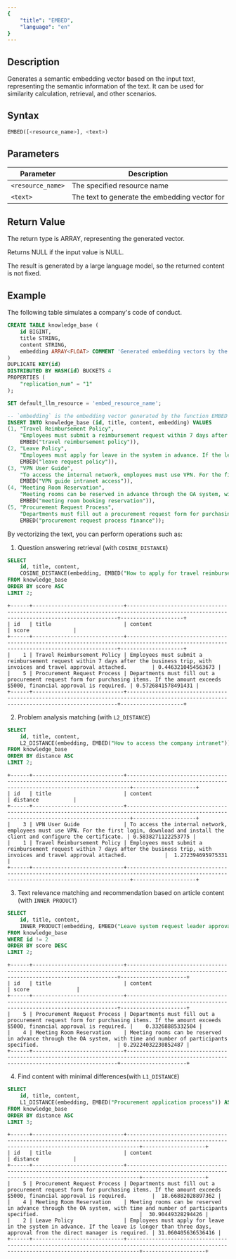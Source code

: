 ```yaml
---
{
    "title": "EMBED",
    "language": "en"
}
---
```


<!-- 
Licensed to the Apache Software Foundation (ASF) under one
or more contributor license agreements.  See the NOTICE file
distributed with this work for additional information
regarding copyright ownership.  The ASF licenses this file
to you under the Apache License, Version 2.0 (the
"License"); you may not use this file except in compliance
with the License.  You may obtain a copy of the License at

  http://www.apache.org/licenses/LICENSE-2.0

Unless required by applicable law or agreed to in writing,
software distributed under the License is distributed on an
"AS IS" BASIS, WITHOUT WARRANTIES OR CONDITIONS OF ANY
KIND, either express or implied.  See the License for the
specific language governing permissions and limitations
under the License.
-->

## Description

Generates a semantic embedding vector based on the input text, representing the semantic information of the text. It can be used for similarity calculation, retrieval, and other scenarios.

## Syntax

```sql
EMBED([<resource_name>], <text>)
```

## Parameters

| Parameter         | Description                |
| ----------------- | ------------------------- |
| `<resource_name>` | The specified resource name|
| `<text>`          | The text to generate the embedding vector for |

## Return Value

The return type is ARRAY<FLOAT>, representing the generated vector.

Returns NULL if the input value is NULL.

The result is generated by a large language model, so the returned content is not fixed.

## Example

The following table simulates a company's code of conduct.

```sql
CREATE TABLE knowledge_base (
    id BIGINT,
    title STRING,
    content STRING,
    embedding ARRAY<FLOAT> COMMENT 'Generated embedding vectors by the EMBED function'
)
DUPLICATE KEY(id)
DISTRIBUTED BY HASH(id) BUCKETS 4
PROPERTIES (
    "replication_num" = "1"
);

SET default_llm_resource = 'embed_resource_name';

-- `embedding` is the embedding vector generated by the function EMBED according to the corresponding tag of the content.
INSERT INTO knowledge_base (id, title, content, embedding) VALUES
(1, "Travel Reimbursement Policy",
    "Employees must submit a reimbursement request within 7 days after the business trip, with invoices and travel approval attached.",
    EMBED("travel reimbursement policy")),
(2, "Leave Policy",
    "Employees must apply for leave in the system in advance. If the leave is longer than three days, approval from the direct manager is required.",
    EMBED("leave request policy")),
(3, "VPN User Guide",
    "To access the internal network, employees must use VPN. For the first login, download and install the client and configure the certificate.",
    EMBED("VPN guide intranet access")),
(4, "Meeting Room Reservation",
    "Meeting rooms can be reserved in advance through the OA system, with time and number of participants specified.",
    EMBED("meeting room booking reservation")),
(5, "Procurement Request Process",
    "Departments must fill out a procurement request form for purchasing items. If the amount exceeds $5000, financial approval is required.",
    EMBED("procurement request process finance"));
```

By vectorizing the text, you can perform operations such as:

1. Question answering retrieval (with `COSINE_DISTANCE`)
```sql
SELECT 
    id, title, content,
    COSINE_DISTANCE(embedding, EMBED("How to apply for travel reimbursement?")) AS score
FROM knowledge_base
ORDER BY score ASC
LIMIT 2;
```

```text
+------+-----------------------------+-----------------------------------------------------------------------------------------------------------------------------------------+--------------------+
| id   | title                       | content                                                                                                                                 | score              |
+------+-----------------------------+-----------------------------------------------------------------------------------------------------------------------------------------+--------------------+
|    1 | Travel Reimbursement Policy | Employees must submit a reimbursement request within 7 days after the business trip, with invoices and travel approval attached.        | 0.4463210454563673 |
|    5 | Procurement Request Process | Departments must fill out a procurement request form for purchasing items. If the amount exceeds $5000, financial approval is required. | 0.5726841578491431 |
+------+-----------------------------+-----------------------------------------------------------------------------------------------------------------------------------------+--------------------+
```

2. Problem analysis matching (with `L2_DISTANCE`)
```sql
SELECT 
    id, title, content,
    L2_DISTANCE(embedding, EMBED("How to access the company intranet")) AS distance
FROM knowledge_base
ORDER BY distance ASC
LIMIT 2;
```

```text
+------+-----------------------------+---------------------------------------------------------------------------------------------------------------------------------------------+--------------------+
| id   | title                       | content                                                                                                                                     | distance           |
+------+-----------------------------+---------------------------------------------------------------------------------------------------------------------------------------------+--------------------+
|    3 | VPN User Guide              | To access the internal network, employees must use VPN. For the first login, download and install the client and configure the certificate. | 0.5838271122253775 |
|    1 | Travel Reimbursement Policy | Employees must submit a reimbursement request within 7 days after the business trip, with invoices and travel approval attached.            |  1.272394695975331 |
+------+-----------------------------+---------------------------------------------------------------------------------------------------------------------------------------------+--------------------+
```

3. Text relevance matching and recommendation based on article content (with `INNER PRODUCT`)
```sql
SELECT 
    id, title, content,
    INNER_PRODUCT(embedding, EMBED("Leave system request leader approval")) AS score
FROM knowledge_base
WHERE id != 2
ORDER BY score DESC
LIMIT 2;
```

```text
+------+-----------------------------+-----------------------------------------------------------------------------------------------------------------------------------------+---------------------+
| id   | title                       | content                                                                                                                                 | score               |
+------+-----------------------------+-----------------------------------------------------------------------------------------------------------------------------------------+---------------------+
|    5 | Procurement Request Process | Departments must fill out a procurement request form for purchasing items. If the amount exceeds $5000, financial approval is required. |    0.33268885332504 |
|    4 | Meeting Room Reservation    | Meeting rooms can be reserved in advance through the OA system, with time and number of participants specified.                         | 0.29224032230852487 |
+------+-----------------------------+-----------------------------------------------------------------------------------------------------------------------------------------+---------------------+
```

4. Find content with minimal differences(with `L1_DISTANCE`)
```sql
SELECT 
    id, title, content,
    L1_DISTANCE(embedding, EMBED("Procurement application process")) AS distance
FROM knowledge_base
ORDER BY distance ASC
LIMIT 3;
```

```text
+------+-----------------------------+------------------------------------------------------------------------------------------------------------------------------------------------+--------------------+
| id   | title                       | content                                                                                                                                        | distance           |
+------+-----------------------------+------------------------------------------------------------------------------------------------------------------------------------------------+--------------------+
|    5 | Procurement Request Process | Departments must fill out a procurement request form for purchasing items. If the amount exceeds $5000, financial approval is required.        |  18.66882028897362 |
|    4 | Meeting Room Reservation    | Meeting rooms can be reserved in advance through the OA system, with time and number of participants specified.                                |  30.90449328294426 |
|    2 | Leave Policy                | Employees must apply for leave in the system in advance. If the leave is longer than three days, approval from the direct manager is required. | 31.060405636536416 |
+------+-----------------------------+------------------------------------------------------------------------------------------------------------------------------------------------+--------------------+
```